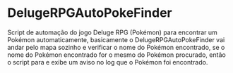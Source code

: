# DelugeRPGAutoPokeFinder
Script de automação do jogo Deluge RPG (Pokémon) para encontrar um Pokémon automaticamente, basicamente o DelugeRPGAutoPokeFinder vai andar pelo mapa sozinho e verificar o nome do Pokémon encontrado, se o nome do Pokémon encontrado for o mesmo do Pokémon procurado, então o script para e exibe um aviso no log que o Pokémon foi encontrado.
